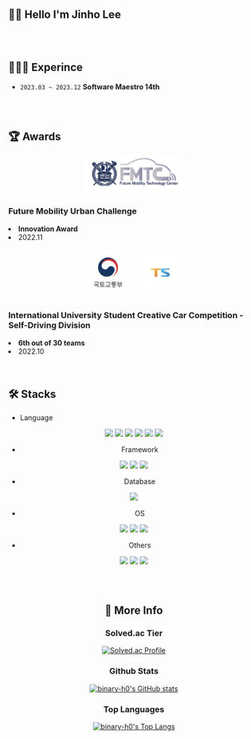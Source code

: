<h2> 👋🏻 Hello I'm Jinho Lee </h2>

<br/><br/><h2> 🧑🏻‍💻 Experince </h2>

- `2023.03 ~ 2023.12` **Software Maestro 14th**

<br/><br/><h2> 🏆 Awards </h2>

<div align=center>
    <div>
        <img src="./img/fmtc.png" alt="FMTC" width=200px>
        <div align=left>
            <h3><strong>Future Mobility Urban Challenge</strong></h3>
            <li><strong>Innovation Award</strong></li>
            <li>2022.11</li>
        </div>
    </div>
    <br/>
    <div>
        <img src="./img/iscc.png" alt="ISCC" width=200px>
        <div align=left>
            <h3><strong>International University Student Creative Car Competition - Self-Driving Division</strong></h3>
            <li><strong>6th out of 30 teams</strong></li>
            <li>2022.10</li>
        </div>
    </div>
    
</div>
<br/><br/><h2> 🛠️ Stacks </h2>

- Language

<div align=center>
<img src="https://img.shields.io/badge/Python-14354C?style=for-the-badge&logo=python&logoColor=white"/>
<img src="https://img.shields.io/badge/C-00599C?style=for-the-badge&logo=c&logoColor=white"/>
<img src="https://img.shields.io/badge/C%2B%2B-00599C?style=for-the-badge&logo=c%2B%2B&logoColor=white"/>
<img src="https://img.shields.io/badge/Java-ED8B00?style=for-the-badge&logo=openjdk&logoColor=white"/>
<img src="https://img.shields.io/badge/Go-00ADD8?style=for-the-badge&logo=go&logoColor=white"/>
<img src="https://img.shields.io/badge/Rust-000000?style=for-the-badge&logo=rust&logoColor=white"/>
<div/>

- Framework

<img src="https://img.shields.io/badge/Spring-6DB33F?style=for-the-badge&logo=spring&logoColor=white"/>
<img src="https://img.shields.io/badge/Django-092E20?style=for-the-badge&logo=django&logoColor=white"/>
<img src="https://img.shields.io/badge/Flutter-02569B?style=for-the-badge&logo=flutter&logoColor=white"/>

- Database

<img src="https://img.shields.io/badge/MySQL-00000F?style=for-the-badge&logo=mysql&logoColor=white"/>

- OS

<img src="https://img.shields.io/badge/Debian-A81D33?style=for-the-badge&logo=debian&logoColor=white"/>
<img src="https://img.shields.io/badge/Ubuntu-E95420?style=for-the-badge&logo=ubuntu&logoColor=white"/>
<img src="https://img.shields.io/badge/Linux-FCC624?style=for-the-badge&logo=linux&logoColor=black"/>

- Others

<img src="https://img.shields.io/badge/HTML5-E34F26?style=for-the-badge&logo=html5&logoColor=white"/>
<img src="https://img.shields.io/badge/CSS3-1572B6?style=for-the-badge&logo=css3&logoColor=white"/>
<img src="https://img.shields.io/badge/Amazon_AWS-232F3E?style=for-the-badge&logo=amazon-aws&logoColor=white"/>

<br/><br/><h2> 📝 More Info </h2>

### Solved.ac Tier

[![Solved.ac Profile](http://mazassumnida.wtf/api/v2/generate_badge?boj=piggyda12)](https://solved.ac/piggyda12/)

### Github Stats

[![binary-h0's GitHub stats](https://github-readme-stats.vercel.app/api?username=binary-h0&count_private=true&show_icons=true&bg_color=0,CDF0EA,F9F9F9,F7DBF0,BEAEE2)](https://github.com/anuraghazra/github-readme-stats)

### Top Languages

[![binary-h0's Top Langs](https://github-readme-stats.vercel.app/api/top-langs/?username=binary-h0&layout=compact&bg_color=0,CDF0EA,F9F9F9,F7DBF0,BEAEE2)](https://github.com/anuraghazra/github-readme-stats)
